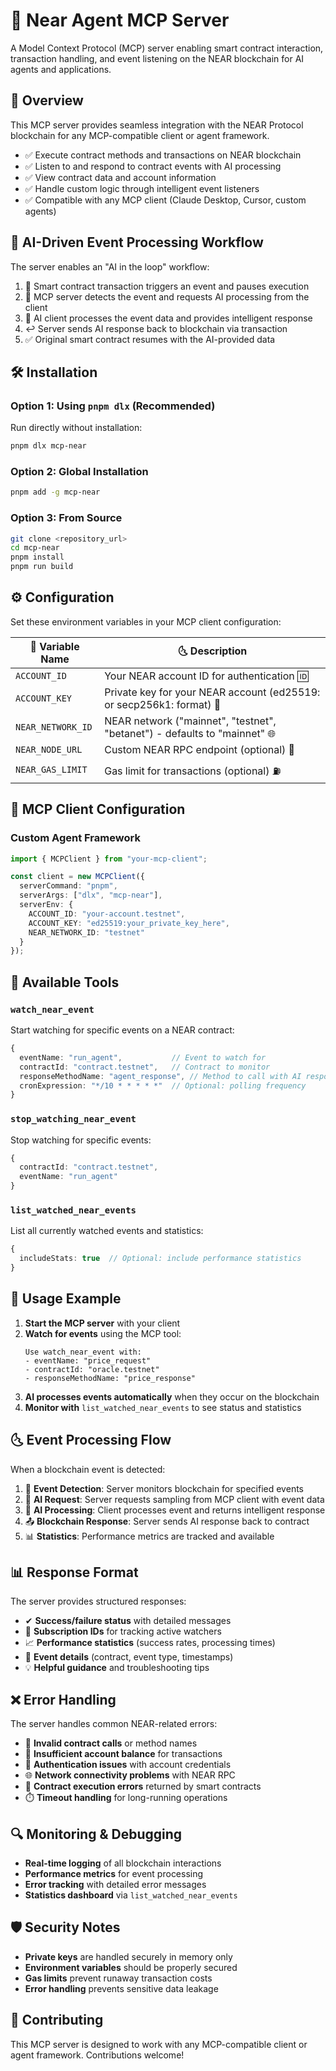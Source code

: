 # 🌊 Near Agent MCP Server

A Model Context Protocol (MCP) server enabling smart contract interaction, transaction handling, and event listening on the NEAR blockchain for AI agents and applications.

## 📌 Overview

This MCP server provides seamless integration with the NEAR Protocol blockchain for any MCP-compatible client or agent framework.

- ✅ Execute contract methods and transactions on NEAR blockchain
- ✅ Listen to and respond to contract events with AI processing
- ✅ View contract data and account information
- ✅ Handle custom logic through intelligent event listeners
- ✅ Compatible with any MCP client (Claude Desktop, Cursor, custom agents)

## 🔄 AI-Driven Event Processing Workflow

The server enables an "AI in the loop" workflow:

1. 🔗 Smart contract transaction triggers an event and pauses execution
2. 🤖 MCP server detects the event and requests AI processing from the client
3. 🧠 AI client processes the event data and provides intelligent response
4. ↩️ Server sends AI response back to blockchain via transaction
5. ✅ Original smart contract resumes with the AI-provided data

## 🛠 Installation

### Option 1: Using `pnpm dlx` (Recommended)
Run directly without installation:
```bash
pnpm dlx mcp-near
```

### Option 2: Global Installation
```bash
pnpm add -g mcp-near
```

### Option 3: From Source
```bash
git clone <repository_url>
cd mcp-near
pnpm install
pnpm run build
```

## ⚙ Configuration

Set these environment variables in your MCP client configuration:

| 🔧 Variable Name | 🌜 Description |
|------------------|----------------|
| `ACCOUNT_ID` | Your NEAR account ID for authentication 🆔 |
| `ACCOUNT_KEY` | Private key for your NEAR account (ed25519: or secp256k1: format) 🔑 |
| `NEAR_NETWORK_ID` | NEAR network ("mainnet", "testnet", "betanet") - defaults to "mainnet" 🌐 |
| `NEAR_NODE_URL` | Custom NEAR RPC endpoint (optional) 🔗 |
| `NEAR_GAS_LIMIT` | Gas limit for transactions (optional) ⛽ |

## 🚀 MCP Client Configuration

### Custom Agent Framework
```typescript
import { MCPClient } from "your-mcp-client";

const client = new MCPClient({
  serverCommand: "pnpm",
  serverArgs: ["dlx", "mcp-near"],
  serverEnv: {
    ACCOUNT_ID: "your-account.testnet",
    ACCOUNT_KEY: "ed25519:your_private_key_here",
    NEAR_NETWORK_ID: "testnet"
  }
});
```

## 🔧 Available Tools

### `watch_near_event`
Start watching for specific events on a NEAR contract:
```typescript
{
  eventName: "run_agent",           // Event to watch for
  contractId: "contract.testnet",   // Contract to monitor
  responseMethodName: "agent_response", // Method to call with AI response
  cronExpression: "*/10 * * * * *"  // Optional: polling frequency
}
```

### `stop_watching_near_event`
Stop watching for specific events:
```typescript
{
  contractId: "contract.testnet",
  eventName: "run_agent"
}
```

### `list_watched_near_events`
List all currently watched events and statistics:
```typescript
{
  includeStats: true  // Optional: include performance statistics
}
```

## 🎯 Usage Example

1. **Start the MCP server** with your client
2. **Watch for events** using the MCP tool:
   ```
   Use watch_near_event with:
   - eventName: "price_request"
   - contractId: "oracle.testnet"
   - responseMethodName: "price_response"
   ```
3. **AI processes events automatically** when they occur on the blockchain
4. **Monitor with** `list_watched_near_events` to see status and statistics

## 🌜 Event Processing Flow

When a blockchain event is detected:

1. 📡 **Event Detection**: Server monitors blockchain for specified events
2. 🤖 **AI Request**: Server requests sampling from MCP client with event data
3. 🧠 **AI Processing**: Client processes event and returns intelligent response
4. 📤 **Blockchain Response**: Server sends AI response back to contract
5. 📊 **Statistics**: Performance metrics are tracked and available

## 📊 Response Format

The server provides structured responses:

- ✔ **Success/failure status** with detailed messages
- 🔗 **Subscription IDs** for tracking active watchers
- 📈 **Performance statistics** (success rates, processing times)
- 🎯 **Event details** (contract, event type, timestamps)
- 💡 **Helpful guidance** and troubleshooting tips

## ❌ Error Handling

The server handles common NEAR-related errors:

- 🚨 **Invalid contract calls** or method names
- 💸 **Insufficient account balance** for transactions
- 🔑 **Authentication issues** with account credentials
- 🌐 **Network connectivity problems** with NEAR RPC
- 🚫 **Contract execution errors** returned by smart contracts
- ⏱️ **Timeout handling** for long-running operations

## 🔍 Monitoring & Debugging

- **Real-time logging** of all blockchain interactions
- **Performance metrics** for event processing
- **Error tracking** with detailed error messages
- **Statistics dashboard** via `list_watched_near_events`

## 🛡 Security Notes

- **Private keys** are handled securely in memory only
- **Environment variables** should be properly secured
- **Gas limits** prevent runaway transaction costs
- **Error handling** prevents sensitive data leakage

## 🤝 Contributing

This MCP server is designed to work with any MCP-compatible client or agent framework. Contributions welcome!

